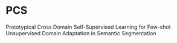 # PCS
Prototypical Cross Domain Self-Supervised Learning for Few-shot Unsupervised  Domain Adaptation in Semantic Segmentation
